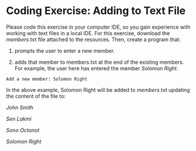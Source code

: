 # Coding Exercise: Adding to Text File
Please code this exercise in your computer IDE, so you gain experience with working with text files in a local IDE. For this exercise, download the *members*.txt file attached to the resources. Then, create a program that:

1. prompts the user to enter a new member.

2. adds that member to members.txt at the end of the existing members. For example, the user here has entered the member *Solomon Right*.
```
Add a new member: Solomon Right
```


In the above example, Solomon Right will be added to *members*.txt updating the content of the file to:

*John Smith*

*Sen Lakmi*

*Sono Octonot*

*Solomon Right*